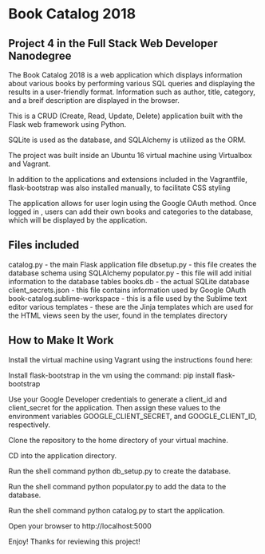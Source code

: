 # Book Catalog 2018
## Project 4 in the Full Stack Web Developer Nanodegree

The Book Catalog 2018 is a web application which displays information about various books by performing various SQL queries and displaying the results in a user-friendly format. Information such as author, title, category, and a breif description are displayed in the browser.

This is a CRUD (Create, Read, Update, Delete) application built with the Flask web framework using Python.

SQLite is used as the database, and SQLAlchemy is utilized as the ORM.

The project was built inside an Ubuntu 16 virtual machine using Virtualbox and Vagrant.

In addition to the applications and extensions included in the Vagrantfile, flask-bootstrap was also installed manually, to facilitate CSS styling

The application allows for user login using the Google OAuth method. Once logged in , users can add their own books and categories to the database, which will be displayed by the application.

## Files included

catalog.py - the main Flask application file
dbsetup.py - this file creates the database schema using SQLAlchemy
populator.py - this file will add initial information to the database tables
books.db - the actual SQLite database
client_secrets.json - this file contains information used by Google OAuth
book-catalog.sublime-workspace - this is a file used by the Sublime text editor
various templates - these are the Jinja templates which are used for the HTML views seen by the user, found in the templates directory

## How to Make It Work

Install the virtual machine using Vagrant using the instructions found here:

Install flask-bootstrap in the vm using the command: pip install flask-bootstrap

Use your Google Developer credentials to generate a client_id and client_secret for the application. Then assign these values to the environment variables GOOGLE_CLIENT_SECRET, and GOOGLE_CLIENT_ID, respectively.

Clone the repository to the home directory of your virtual machine.

CD into the application directory.

Run the shell command python db_setup.py to create the database.

Run the shell command python populator.py to add the data to the database.

Run the shell command python catalog.py to start the application.

Open your browser to http://localhost:5000

Enjoy! Thanks for reviewing this project!

 

